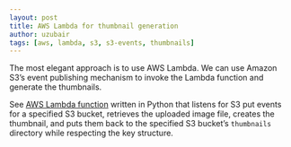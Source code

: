 ```yaml
--- 
layout: post
title: AWS Lambda for thumbnail generation
author: uzubair
tags: [aws, lambda, s3, s3-events, thumbnails]
---
```


The most elegant approach is to use AWS Lambda. We can use Amazon S3’s event publishing mechanism to invoke the Lambda function and generate the thumbnails.

See [AWS Lambda function](https://github.com/uzubair/thumbnail-s3-lambda) written in Python that listens for S3 put events for a specified S3 bucket, retrieves the uploaded image file, creates the thumbnail, and puts them back to the specified S3 bucket’s `thumbnails` directory while respecting the key structure.
